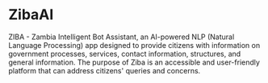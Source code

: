 # ZibaAI
ZIBA - Zambia Intelligent Bot Assistant, an AI-powered NLP (Natural Language Processing) app designed to provide citizens with information on government processes, services, contact information, structures, and general information. The purpose of Ziba is an accessible and user-friendly platform that can address citizens' queries and concerns.
